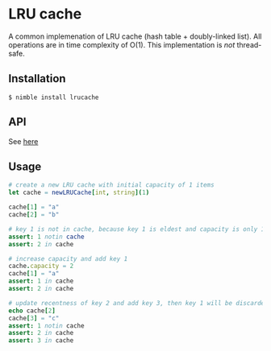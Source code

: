 # LRU cache

A common implemenation of LRU cache (hash table + doubly-linked list). 
All operations are in time complexity of O(1).
This implementation is *not* thread-safe.

## Installation

```
$ nimble install lrucache
```

## API

See [here](https://jackhftang.github.io/lrucache.nim/)

## Usage

```nim
# create a new LRU cache with initial capacity of 1 items
let cache = newLRUCache[int, string](1) 

cache[1] = "a"
cache[2] = "b"

# key 1 is not in cache, because key 1 is eldest and capacity is only 1
assert: 1 notin cache 
assert: 2 in cache

# increase capacity and add key 1 
cache.capacity = 2 
cache[1] = "a"
assert: 1 in cache
assert: 2 in cache

# update recentness of key 2 and add key 3, then key 1 will be discarded.
echo cache[2]
cache[3] = "c"
assert: 1 notin cache
assert: 2 in cache
assert: 3 in cache
```
